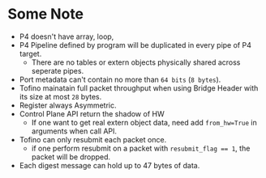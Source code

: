 # Some Note

- P4 doesn't have array, loop, 
- P4 Pipeline defined by program will be duplicated in every pipe of P4 target.
  - There are no tables or extern objects physically shared across seperate pipes.
- Port metadata can't contain no more than `64 bits` (`8 bytes`).
- Tofino mainatain full packet throughput when using Bridge Header with its size at most `28` bytes.
- Register always Asymmetric.
- Control Plane API return the shadow of HW
  - If one want to get real extern object data, need add `from_hw=True` in arguments when call API.
- Tofino can only resubmit each packet once.
  - if one perform resubmit on a packet with `resubmit_flag == 1`, the packet will be dropped.
- Each digest message can hold up to 47 bytes of data.